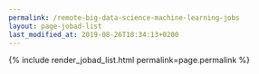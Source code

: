 ```yaml
---
permalink: /remote-big-data-science-machine-learning-jobs
layout: page-jobad-list
last_modified_at: 2019-08-26T18:34:13+0200
---
```

{% include render_jobad_list.html permalink=page.permalink %}
